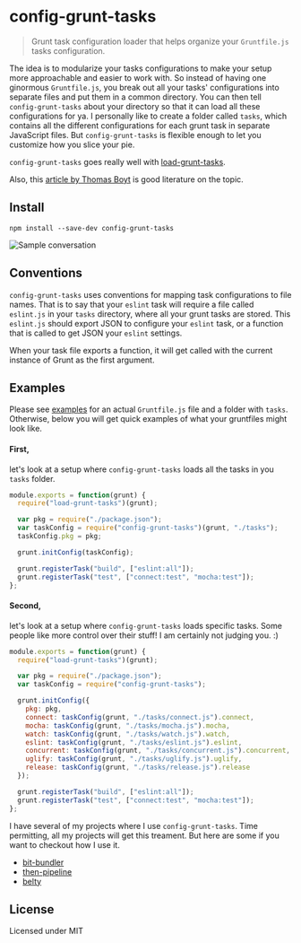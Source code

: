 # config-grunt-tasks
> Grunt task configuration loader that helps organize your `Gruntfile.js` tasks configuration.

The idea is to modularize your tasks configurations to make your setup more approachable and easier to work with. So instead of having one ginormous `Gruntfile.js`, you break out all your tasks' configurations into separate files and put them in a common directory. You can then tell `config-grunt-tasks` about your directory so that it can load all these configurations for ya.  I personally like to create a folder called `tasks`, which contains all the different configurations for each grunt task in separate JavaScript files. But `config-grunt-tasks` is flexible enough to let you customize how you slice your pie.

`config-grunt-tasks` goes really well with [load-grunt-tasks](https://github.com/sindresorhus/load-grunt-tasks).

Also, this [article by Thomas Boyt](http://www.thomasboyt.com/2013/09/01/maintainable-grunt.html) is good literature on the topic.


## Install

```
npm install --save-dev config-grunt-tasks
```

![Sample conversation](https://raw.githubusercontent.com/MiguelCastillo/config-grunt-tasks/master/images/sample-conversion.png)


## Conventions

`config-grunt-tasks` uses conventions for mapping task configurations to file names. That is to say that your `eslint` task will require a file called `eslint.js` in your `tasks` directory, where all your grunt tasks are stored. This `eslint.js` should export JSON to configure your `eslint` task, or a function that is called to get JSON your `eslint` settings.

When your task file exports a function, it will get called with the current instance of Grunt as the first argument.


## Examples

Please see [examples](https://github.com/MiguelCastillo/config-grunt-tasks/tree/master/example) for an actual `Gruntfile.js` file and a folder with `tasks`. Otherwise, below you will get quick examples of what your gruntfiles might look like.

#### First,
let's look at a setup where `config-grunt-tasks` loads all the tasks in you `tasks` folder.

``` javascript
module.exports = function(grunt) {
  require("load-grunt-tasks")(grunt);

  var pkg = require("./package.json");
  var taskConfig = require("config-grunt-tasks")(grunt, "./tasks");
  taskConfig.pkg = pkg;

  grunt.initConfig(taskConfig);

  grunt.registerTask("build", ["eslint:all"]);
  grunt.registerTask("test", ["connect:test", "mocha:test"]);
};
```

#### Second,
let's look at a setup where `config-grunt-tasks` loads specific tasks. Some people like more control over their stuff! I am certainly not judging you. :)

``` javascript
module.exports = function(grunt) {
  require("load-grunt-tasks")(grunt);

  var pkg = require("./package.json");
  var taskConfig = require("config-grunt-tasks");

  grunt.initConfig({
    pkg: pkg,
    connect: taskConfig(grunt, "./tasks/connect.js").connect,
    mocha: taskConfig(grunt, "./tasks/mocha.js").mocha,
    watch: taskConfig(grunt, "./tasks/watch.js").watch,
    eslint: taskConfig(grunt, "./tasks/eslint.js").eslint,
    concurrent: taskConfig(grunt, "./tasks/concurrent.js").concurrent,
    uglify: taskConfig(grunt, "./tasks/uglify.js").uglify,
    release: taskConfig(grunt, "./tasks/release.js").release
  });

  grunt.registerTask("build", ["eslint:all"]);
  grunt.registerTask("test", ["connect:test", "mocha:test"]);
};
```


I have several of my projects where I use `config-grunt-tasks`. Time permitting, all my projects will get this treament.  But here are some if you want to checkout how I use it.

- [bit-bundler](https://github.com/MiguelCastillo/bit-bundler/tree/master/tasks)
- [then-pipeline](https://github.com/MiguelCastillo/then-pipeline/tree/master/tasks)
- [belty](https://github.com/MiguelCastillo/belty/tree/master/tasks)


## License

Licensed under MIT
